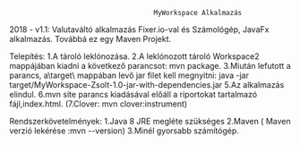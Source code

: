 

                                        MyWorkspace Alkalmazás
                                        
2018 - v1.1:
Valutaváltó alkalmazás Fixer.io-val és Számológép, JavaFx alkalmazás.
Továbbá ez egy Maven Projekt.

Telepítés:
1.A tároló leklónozása.
2.A leklónozott tároló Workspace2 mappájában kiadni a következő parancsot: mvn package.
3.Miután lefutott a parancs, a\target\ mappában levő jar filet kell megnyitni:
  java -jar target/MyWorkspace-Zsolt-1.0-jar-with-dependencies.jar
5.Az alkalmazás elindul.
6.mvn site parancs kiadásával előáll a riportokat tartalmazó fájl,index.html.
(7.Clover: mvn clover:instrument)

Rendszerkövetelmények:
1.Java 8 JRE megléte szükséges
2.Maven ( Maven verzió lekérése :mvn --version)
3.Minél gyorsabb számítógép.


